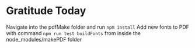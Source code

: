 # Gratitude Today
Navigate into the pdfMake folder and run `npm install`
Add new fonts to PDF with command `npm run test buildFonts` from inside the node_modules/makePDF folder
